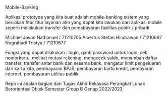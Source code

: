 Mobile-Banking 

Aplikasi prototype yang kita buat adalah mobile-banking sistem yang berisikan fitur fitur layanan atm yang dapat kita lakukan dari aplikasi mobile seperti melakukan transfer dan pemabayaran fasilitas publik / pribadi

Michael Jovan Nathanael / 71210705 
Albertus Stefan Hindrawan / 71210697 
Nugrahadi Tristya / 71210677 

Fungsi yang dapat dilakukan : 
login, ganti password untuk login, cek nomorkartu, melihat mutasi rekening, mengecek saldo, menambah daftar transfer, transfer antar bank dan sesama bank, mengatur limit pengeluaran dari kartu kita, pembayaran BPJS, pembayaran kartu kredit, pembyaran internet, pembayaran utilitas publik

Repo ini adalah
bagian dari Tugas Akhir Rekayasa
Perangkat Lunak Berorientasi Objek Semester Group
B Genap 2022/2023
